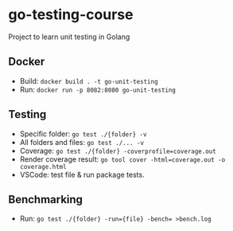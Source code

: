 # go-testing-course
Project to learn unit testing in Golang

## Docker
- Build: `docker build . -t go-unit-testing`
- Run: `docker run -p 8082:8080 go-unit-testing`

## Testing
- Specific folder: `go test ./{folder} -v`
- All folders and files: `go test ./... -v`
- Coverage: `go test ./{folder} -coverprofile=coverage.out`
- Render coverage result: `go tool cover -html=coverage.out -o coverage.html`
- VSCode: test file & run package tests.

## Benchmarking
- Run: `go test ./{folder} -run={file} -bench= >bench.log`